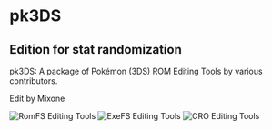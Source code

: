 # pk3DS
## Edition for stat randomization

pk3DS: A package of Pokémon (3DS) ROM Editing Tools by various contributors.

Edit by Mixone

![RomFS Editing Tools](https://i.imgur.com/IDVCMfx.png)
![ExeFS Editing Tools](https://i.imgur.com/Ied0sVV.png)
![CRO Editing Tools](https://i.imgur.com/lUSGbw5.png)

